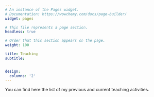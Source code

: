 ```yaml
---
# An instance of the Pages widget.
# Documentation: https://wowchemy.com/docs/page-builder/
widget: pages

# This file represents a page section.
headless: true

# Order that this section appears on the page.
weight: 100

title: Teaching
subtitle:


design:
  columns: '2'
---
```


You can find here the list of my previous and current teaching activities.
